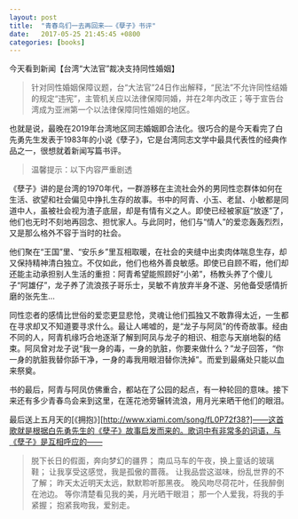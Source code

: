 ```yaml
---
layout: post
title:  "青春鸟们一去再回来——《孽子》书评"
date:   2017-05-25 21:45:45 +0800
categories: [books]
---
```

今天看到新闻【台湾“大法官”裁决支持同性婚姻】

> 针对同性婚姻保障议题，台“大法官”24日作出解释，“民法”不允许同性结婚的规定“违宪”，主管机关应以法律保障同婚，并在2年内改正；等于宣告台湾成为亚洲第一个以法律保障同性婚姻的地区。

也就是说，最晚在2019年台湾地区同志婚姻即合法化。很巧合的是今天看完了白先勇先生发表于1983年的小说《孽子》，它是台湾同志文学中最具代表性的经典作品之一，很想就着新闻写篇书评。

> 温馨提示：以下内容严重剧透

《孽子》讲的是台湾的1970年代，一群游移在主流社会外的男同性恋群体如何在生活、欲望和社会偏见中挣扎生存的故事。书中的阿青、小玉、老鼠、小敏都是同道中人，虽被社会视为渣子底层，却是有情有义之人。即使已经被家庭“放逐”了，他们也无时不刻地再回念、担忧家人。与此同时，他们与“情人”的爱恋轰轰烈烈，又是那么格外不容于当时的社会。

他们聚在“王国”里、“安乐乡”里互相取暖，在社会的夹缝中出卖肉体喘息生存，却又保持精神清白独立。不仅如此，他们也格外善良敏感。即使已自顾不暇，他们却还能主动承担别人生活的重担：阿青希望能照顾好“小弟”，杨教头养了个傻儿子“阿雄仔”，龙子养了流浪孩子哥乐士，吴敏不肯放弃半身不遂、另他备受感情折磨的张先生…

同性恋者的感情比世俗的爱恋更显悲怆，灵魂让他们孤独又不敢靠得太近，一生都在寻求却又不知道要寻求什么。最让人唏嘘的，是“龙子与阿凤”的传奇故事。经由不同的人，阿青机缘巧合地逐渐了解到阿凤与龙子的相识、相恋与天崩地裂的结束。阿凤曾对龙子说“我一身的毒，一身的肮脏，你要来做什么？”龙子回答，“你一身的肮脏我替你舔干净，一身的毒我用眼泪替你洗掉”。而爱到最痛处只能以血来祭奠。

书的最后，阿青与阿凤仿佛重合，都站在了公园的起点，有一种轮回的意味。接下来还有多少青春鸟会来到这里，在莲花池旁辗转流浪，用月光来晒干他们的眼泪。


最后送上五月天的[《拥抱》][http://www.xiami.com/song/fL0P72f38?]——这首歌就是根据白先勇先生的《孽子》故事启发而来的。歌词中有非常多的词语，与《孽子》是互相呼应的——

>脱下长日的假面，奔向梦幻的疆界；
南瓜马车的午夜，换上童话的玻璃鞋；
让我享受这感觉，我是孤傲的蔷薇。
让我品尝这滋味，纷乱世界的不了解；
昨天太近明天太远，默默聆听那黑夜。
晚风吻尽荷花叶，任我醉倒在池边。
等你清楚看见我的美，月光晒干眼泪；
那一个人爱我，将我的手紧握；
抱紧我吻我，爱别走。
